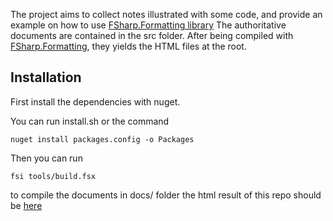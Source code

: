 
The project aims to collect notes illustrated with some code, and provide an example on how to use [FSharp.Formatting library](http://tpetricek.github.com/FSharp.Formatting/)
The authoritative documents are contained in the src folder.
After being compiled with [FSharp.Formatting](http://tpetricek.github.com/FSharp.Formatting/), they yields the HTML files at the root.



Installation
------------

First install the dependencies with nuget.


You can run install.sh or the command

    nuget install packages.config -o Packages


Then you can run 

    fsi tools/build.fsx 

to compile the documents in docs/ folder
the html result of this repo should be [here](http://xquant.net/ghnotes/)
